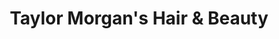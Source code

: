 ---
title: "Taylor Morgan's Hair & Beauty"
url: /bristol/taylor-morgans-hair-und-beauty/
shop: Kosmetik
---